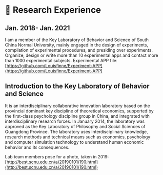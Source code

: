 # 💬 Research Experience

## Jan. 2018- Jan. 2021
I am a member of the Key Laboratory of Behavior and Science of South China Normal University, mainly engaged in the design of experiments, compilation of experimental procedures, and presiding over experiments. Organize, design or write more than 10 experimental apps and contact more than 1000 experimental subjects. Experimental APP file: [https://github.com/Louisfinne/Experiment-APP](https://github.com/Louisfinne/Experiment-APP)    

## Introduction to the Key Laboratory of Behavior and Science  
It is an interdisciplinary collaborative innovation laboratory based on the provincial dominant key discipline of theoretical economics, supported by the first-class psychology discipline group in China, and integrated with interdisciplinary research forces. In January 2014, the laboratory was approved as the Key Laboratory of Philosophy and Social Sciences of Guangdong Province. The laboratory uses interdisciplinary knowledge, research methods and technical means such as economics, psychology and computer simulation technology to understand human economic behavior and its consequences.  

Lab team members pose for a photo, taken in 2019:[http://best.scnu.edu.cn/a/20190101/190.html](http://best.scnu.edu.cn/a/20190101/190.html)

